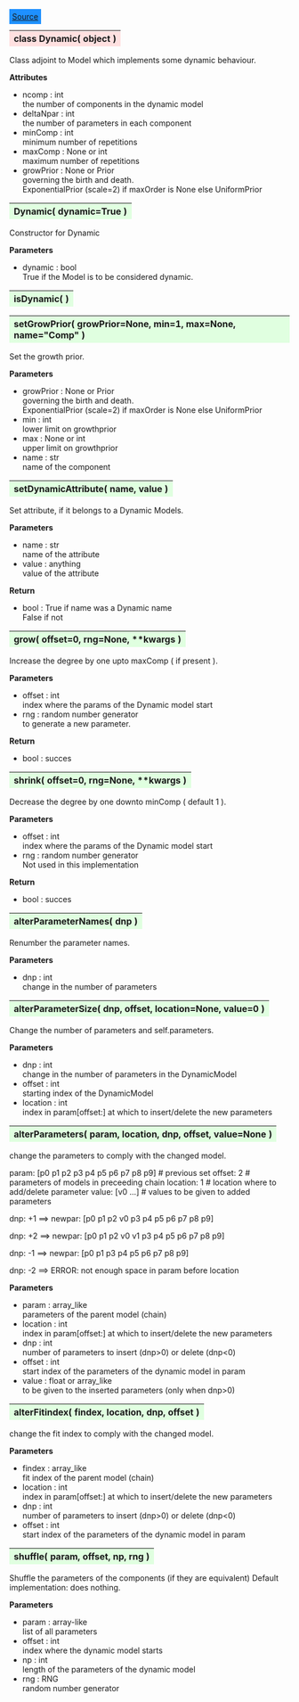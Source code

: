 ---
---

<div class="button">
  <span style="background-color: DodgerBlue; color: White;  border:5px solid DodgerBlue">
<a href=https://github.com/dokester/BayesicFitting/blob/master/BayesicFitting/source/Dynamic.py target=_blank>Source</a></span></div>

<a name="Dynamic"></a>
<table><thead style="background-color:#FFE0E0; width:100%"><tr><th style="text-align:left">
<strong>class Dynamic(</strong> object )
</th></tr></thead></table>
<p>

Class adjoint to Model which implements some dynamic behaviour.


<b>Attributes</b>

* ncomp  :  int<br>
    the number of components in the dynamic model<br>
* deltaNpar  :  int<br>
    the number of parameters in each component<br>
* minComp  :  int<br>
    minimum number of repetitions<br>
* maxComp  :  None or int<br>
    maximum number of repetitions<br>
* growPrior  :  None or Prior<br>
    governing the birth and death.<br>
    ExponentialPrior (scale=2) if  maxOrder is None else UniformPrior<br>


<a name="Dynamic"></a>
<table><thead style="background-color:#E0FFE0; width:100%"><tr><th style="text-align:left">
<strong>Dynamic(</strong> dynamic=True ) 
</th></tr></thead></table>
<p>

Constructor for Dynamic

<b>Parameters</b>

* dynamic :  bool<br>
    True if the Model is to be considered dynamic.

<a name="isDynamic"></a>
<table><thead style="background-color:#E0FFE0; width:100%"><tr><th style="text-align:left">
<strong>isDynamic(</strong> ) 
</th></tr></thead></table>
<p>
<a name="setGrowPrior"></a>
<table><thead style="background-color:#E0FFE0; width:100%"><tr><th style="text-align:left">
<strong>setGrowPrior(</strong> growPrior=None, min=1, max=None, name="Comp" ) 
</th></tr></thead></table>
<p>

Set the growth prior.

<b>Parameters</b>

* growPrior  :  None or Prior<br>
    governing the birth and death.<br>
    ExponentialPrior (scale=2) if  maxOrder is None else UniformPrior<br>
* min  :  int<br>
    lower limit on growthprior<br>
* max  :  None or int<br>
    upper limit on growthprior<br>
* name  :  str<br>
    name of the component

<a name="setDynamicAttribute"></a>
<table><thead style="background-color:#E0FFE0; width:100%"><tr><th style="text-align:left">
<strong>setDynamicAttribute(</strong> name, value ) 
</th></tr></thead></table>
<p>

Set attribute, if it belongs to a Dynamic Models.

<b>Parameters</b>

* name  :  str<br>
    name of the attribute<br>
* value  :  anything<br>
    value of the attribute<br>

<b>Return</b>

* bool  :  True if name was a Dynamic name<br>
       False if not<br>


<a name="grow"></a>
<table><thead style="background-color:#E0FFE0; width:100%"><tr><th style="text-align:left">
<strong>grow(</strong> offset=0, rng=None, **kwargs )
</th></tr></thead></table>
<p>

Increase the degree by one upto maxComp ( if present ).

<b>Parameters</b>

* offset  :  int<br>
    index where the params of the Dynamic model start<br>
* rng  :  random number generator<br>
    to generate a new parameter.<br>

<b>Return</b>

* bool  :   succes<br>


<a name="shrink"></a>
<table><thead style="background-color:#E0FFE0; width:100%"><tr><th style="text-align:left">
<strong>shrink(</strong> offset=0, rng=None, **kwargs )
</th></tr></thead></table>
<p>

Decrease the degree by one downto minComp ( default 1 ).

<b>Parameters</b>

* offset  :  int<br>
    index where the params of the Dynamic model start<br>
* rng  :  random number generator<br>
    Not used in this implementation<br>

<b>Return</b>

* bool  :  succes<br>


<a name="alterParameterNames"></a>
<table><thead style="background-color:#E0FFE0; width:100%"><tr><th style="text-align:left">
<strong>alterParameterNames(</strong> dnp ) 
</th></tr></thead></table>
<p>

Renumber the parameter names.

<b>Parameters</b>

* dnp  :  int<br>
    change in the number of parameters

<a name="alterParameterSize"></a>
<table><thead style="background-color:#E0FFE0; width:100%"><tr><th style="text-align:left">
<strong>alterParameterSize(</strong> dnp, offset, location=None, value=0 ) 
</th></tr></thead></table>
<p>

Change the number of parameters and self.parameters.

<b>Parameters</b>

* dnp  :  int<br>
    change in the number of parameters in the DynamicModel<br>
* offset  :  int<br>
    starting index of the DynamicModel<br>
* location  :  int<br>
    index in param[offset:] at which to insert/delete the new parameters

<a name="alterParameters"></a>
<table><thead style="background-color:#E0FFE0; width:100%"><tr><th style="text-align:left">
<strong>alterParameters(</strong> param, location, dnp, offset, value=None ) 
</th></tr></thead></table>
<p>

change the parameters to comply with the changed model.

param:      [p0 p1 p2 p3 p4 p5 p6 p7 p8 p9]   # previous set
offset:     2           # parameters of models in preceeding chain
location:   1           # location where to add/delete parameter
value:      [v0 ...]    # values to be given to added parameters

dnp:        +1
==> newpar: [p0 p1 p2 v0 p3 p4 p5 p6 p7 p8 p9]

dnp:        +2
==> newpar: [p0 p1 p2 v0 v1 p3 p4 p5 p6 p7 p8 p9]

dnp:        -1
==> newpar: [p0 p1 p3 p4 p5 p6 p7 p8 p9]

dnp:        -2
==> ERROR: not enough space in param before location

<b>Parameters</b>

* param  :  array_like<br>
    parameters of the parent model (chain)<br>
* location  :  int<br>
    index in param[offset:] at which to insert/delete the new parameters<br>
* dnp  :  int<br>
    number of parameters to insert (dnp>0) or delete (dnp<0)<br>
* offset  :  int<br>
    start index of the parameters of the dynamic model in param<br>
* value  :  float or array_like<br>
    to be given to the inserted parameters (only when dnp>0)<br>


<a name="alterFitindex"></a>
<table><thead style="background-color:#E0FFE0; width:100%"><tr><th style="text-align:left">
<strong>alterFitindex(</strong> findex, location, dnp, offset ) 
</th></tr></thead></table>
<p>

change the fit index to comply with the changed model.

<b>Parameters</b>

* findex  :  array_like<br>
    fit index of the parent model (chain)<br>
* location  :  int<br>
    index in param[offset:] at which to insert/delete the new parameters<br>
* dnp  :  int<br>
    number of parameters to insert (dnp>0) or delete (dnp<0)<br>
* offset  :  int<br>
    start index of the parameters of the dynamic model in param

<a name="shuffle"></a>
<table><thead style="background-color:#E0FFE0; width:100%"><tr><th style="text-align:left">
<strong>shuffle(</strong> param, offset, np, rng ) 
</th></tr></thead></table>
<p>

Shuffle the parameters of the components (if they are equivalent)
Default implementation: does nothing.

<b>Parameters</b>

* param  :  array-like<br>
    list of all parameters<br>
* offset  :  int<br>
    index where the dynamic model starts<br>
* np  :  int<br>
    length of the parameters of the dynamic model<br>
* rng  :  RNG<br>
    random number generator

